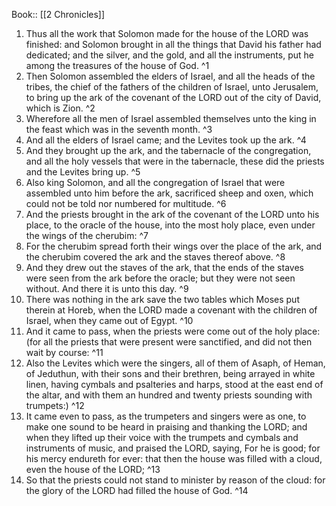  Book:: [[2 Chronicles]]
 1. Thus all the work that Solomon made for the house of the LORD was finished: and Solomon brought in all the things that David his father had dedicated; and the silver, and the gold, and all the instruments, put he among the treasures of the house of God. ^1
 2. Then Solomon assembled the elders of Israel, and all the heads of the tribes, the chief of the fathers of the children of Israel, unto Jerusalem, to bring up the ark of the covenant of the LORD out of the city of David, which is Zion. ^2
 3. Wherefore all the men of Israel assembled themselves unto the king in the feast which was in the seventh month. ^3
 4. And all the elders of Israel came; and the Levites took up the ark. ^4
 5. And they brought up the ark, and the tabernacle of the congregation, and all the holy vessels that were in the tabernacle, these did the priests and the Levites bring up. ^5
 6. Also king Solomon, and all the congregation of Israel that were assembled unto him before the ark, sacrificed sheep and oxen, which could not be told nor numbered for multitude. ^6
 7. And the priests brought in the ark of the covenant of the LORD unto his place, to the oracle of the house, into the most holy place, even under the wings of the cherubim: ^7
 8. For the cherubim spread forth their wings over the place of the ark, and the cherubim covered the ark and the staves thereof above. ^8
 9. And they drew out the staves of the ark, that the ends of the staves were seen from the ark before the oracle; but they were not seen without. And there it is unto this day. ^9
 10. There was nothing in the ark save the two tables which Moses put therein at Horeb, when the LORD made a covenant with the children of Israel, when they came out of Egypt. ^10
 11. And it came to pass, when the priests were come out of the holy place: (for all the priests that were present were sanctified, and did not then wait by course: ^11
 12. Also the Levites which were the singers, all of them of Asaph, of Heman, of Jeduthun, with their sons and their brethren, being arrayed in white linen, having cymbals and psalteries and harps, stood at the east end of the altar, and with them an hundred and twenty priests sounding with trumpets:) ^12
 13. It came even to pass, as the trumpeters and singers were as one, to make one sound to be heard in praising and thanking the LORD; and when they lifted up their voice with the trumpets and cymbals and instruments of music, and praised the LORD, saying, For he is good; for his mercy endureth for ever: that then the house was filled with a cloud, even the house of the LORD; ^13
 14. So that the priests could not stand to minister by reason of the cloud: for the glory of the LORD had filled the house of God. ^14
